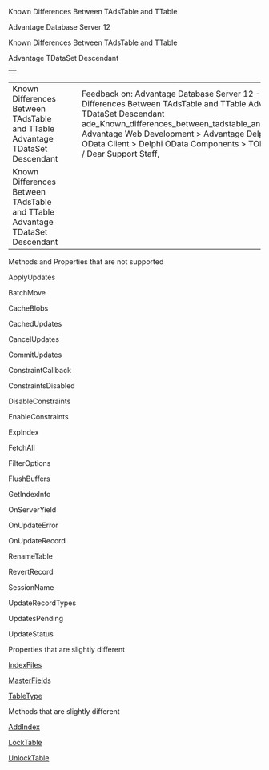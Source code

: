 Known Differences Between TAdsTable and TTable




Advantage Database Server 12  

Known Differences Between TAdsTable and TTable

Advantage TDataSet Descendant

|  |
| --- |
|  |

|  |  |  |  |  |
| --- | --- | --- | --- | --- |
| Known Differences Between TAdsTable and TTable  Advantage TDataSet Descendant |  |  | Feedback on: Advantage Database Server 12 - Known Differences Between TAdsTable and TTable Advantage TDataSet Descendant ade\_Known\_differences\_between\_tadstable\_and\_ttable Advantage Web Development > Advantage Delphi OData Client > Delphi OData Components > TODataSet / Dear Support Staff, |  |
| Known Differences Between TAdsTable and TTable  Advantage TDataSet Descendant |  |  |  |  |

Methods and Properties that are not supported

ApplyUpdates

BatchMove

CacheBlobs

CachedUpdates

CancelUpdates

CommitUpdates

ConstraintCallback

ConstraintsDisabled

DisableConstraints

EnableConstraints

ExpIndex

FetchAll

FilterOptions

FlushBuffers

GetIndexInfo

OnServerYield

OnUpdateError

OnUpdateRecord

RenameTable

RevertRecord

SessionName

UpdateRecordTypes

UpdatesPending

UpdateStatus

Properties that are slightly different

[IndexFiles](ade_indexfiles.htm)

[MasterFields](ade_masterfields.htm)

[TableType](ade_tabletype.htm)

Methods that are slightly different

[AddIndex](ade_addindex.htm)

[LockTable](ade_locktable.htm)

[UnlockTable](ade_unlocktable.htm)